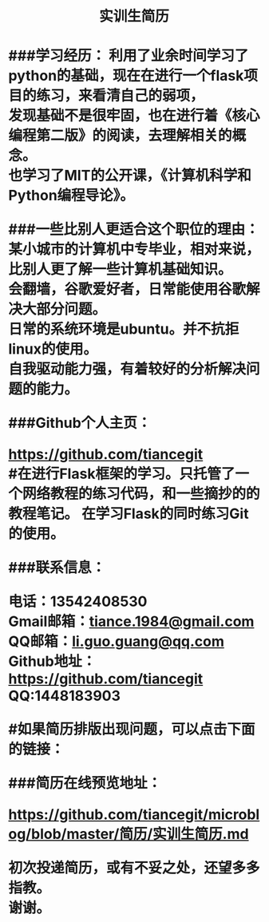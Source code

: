 
<h1 style="text-align:center">实训生简历 <h1>

###学习经历：
利用了业余时间学习了python的基础，现在在进行一个flask项目的练习，来看清自己的弱项，  
发现基础不是很牢固，也在进行着《核心编程第二版》的阅读，去理解相关的概念。  
也学习了MIT的公开课，《计算机科学和Python编程导论》。


###一些比别人更适合这个职位的理由：
某小城市的计算机中专毕业，相对来说，比别人更了解一些计算机基础知识。  
会翻墙，谷歌爱好者，日常能使用谷歌解决大部分问题。  
日常的系统环境是ubuntu。并不抗拒linux的使用。  
自我驱动能力强，有着较好的分析解决问题的能力。


###Github个人主页：

https://github.com/tiancegit  
\#在进行Flask框架的学习。只托管了一个网络教程的练习代码，和一些摘抄的的教程笔记。
在学习Flask的同时练习Git的使用。

###联系信息：

电话：13542408530  
Gmail邮箱：tiance.1984@gmail.com  
QQ邮箱：li.guo.guang@qq.com  
Github地址：https://github.com/tiancegit  
QQ:1448183903


\#如果简历排版出现问题，可以点击下面的链接：

###简历在线预览地址：

https://github.com/tiancegit/microblog/blob/master/简历/实训生简历.md


初次投递简历，或有不妥之处，还望多多指教。  
谢谢。


